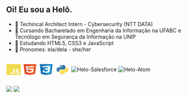 ## Oi! Eu sou a Helô.

- 🔭 Techincal Architect Intern - Cybersecurity (NTT DATA)
- 🌱 Cursando  Bacharelado em Engenharia da Informação na UFABC e Tecnólogo em Segurança da Informação na UNIP
- 🤔 Estudando HTML5, CSS3 e JavaScript
- 💖 Pronomes: ela/dela - she/her

<div style="display: inline_block"><br>
  <img align="center" alt="Helo-Js" height="30" width="40" src="https://raw.githubusercontent.com/devicons/devicon/master/icons/javascript/javascript-plain.svg">
  <img align="center" alt="Helo-HTML" height="30" width="40" src="https://raw.githubusercontent.com/devicons/devicon/master/icons/html5/html5-original.svg">
  <img align="center" alt="Helo-CSS" height="30" width="40" src="https://raw.githubusercontent.com/devicons/devicon/master/icons/css3/css3-original.svg">
  <img align="center" alt="Helo-Python" height="30" width="40" src="https://raw.githubusercontent.com/devicons/devicon/master/icons/python/python-original.svg">
  <img align="center" alt="Helo-Salesforce" height="30" width="40" src="https://cdn.jsdelivr.net/gh/devicons/devicon/icons/salesforce/salesforce-original.svg">
  <img align="center" alt="Helo-Atom" height="30" width="40" src="https://cdn.jsdelivr.net/gh/devicons/devicon/icons/atom/atom-original.svg" />
          
          
</div>

##

<div>
  <a href = "mailto:heloysaduarte.bezerrahdb@gmail.com"><img src="https://img.shields.io/badge/-Gmail-%23333?style=for-the-badge&logo=gmail&logoColor=white" target="_blank"></a>
  <a href = "www.linkedin.com/in/heloysa-bezerra" target="_blank"><img src="https://img.shields.io/badge/-LinkedIn-%230077B5?style=for-the-badge&logo=linkedin&logoColor=white" target="_blank"></a> 
</div>

